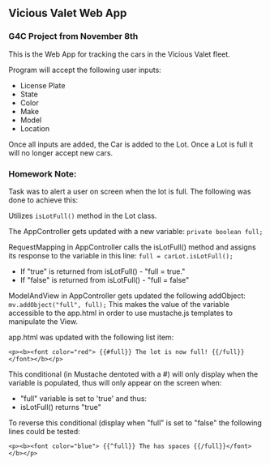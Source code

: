 ## Vicious Valet Web App

### G4C Project from November 8th

This is the Web App for tracking the cars in the Vicious Valet fleet.

Program will accept the following user inputs:
* License Plate
* State
* Color
* Make
* Model
* Location

Once all inputs are added, the Car is added to the Lot. Once a Lot is full it will no longer accept new cars.

### Homework Note:

Task was to alert a user on screen when the lot is full. The following was done to achieve this:

Utilizes `isLotFull()` method in the Lot class.

The AppController gets updated with a new variable: `private boolean full;`

RequestMapping in AppController calls the isLotFull() method and assigns its response to the variable in this line: `full = carLot.isLotFull();` 

* If "true" is returned from isLotFull() - "full = true." 
* If "false" is returned from isLotFull() - "full = false" 

ModelAndView in AppController gets updated the following addObject: `mv.addObject("full", full);` This makes the value of the variable accessible to the app.html in order to use mustache.js templates to manipulate the View.

app.html was updated with the following list item:

`<p><b><font color="red"> {{#full}} The lot is now full! {{/full}}</font></b></p>`

This conditional (in Mustache dentoted with a #) will only display when the variable is populated, thus will only appear on the screen when:

* "full" variable is set to 'true' and thus:
* isLotFull() returns "true"

To reverse this conditional (display when "full" is set to "false" the following lines could be tested:

`<p><b><font color="blue"> {{^full}} The has spaces {{/full}}</font></b></p>`
